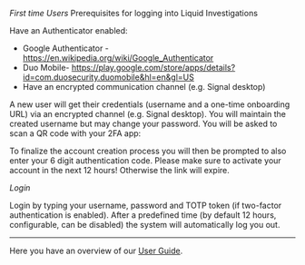 _First time Users_
Prerequisites for logging into Liquid Investigations

Have an Authenticator enabled: 
* Google Authenticator - https://en.wikipedia.org/wiki/Google_Authenticator
* Duo Mobile- https://play.google.com/store/apps/details?id=com.duosecurity.duomobile&hl=en&gl=US
* Have  an encrypted communication channel (e.g. Signal desktop)

A new user will get their credentials (username and a one-time onboarding URL) via an encrypted channel (e.g. Signal desktop). You will maintain the created username but may change your password. You will be asked to scan a QR code with your 2FA app:



To finalize the account creation process you will then be prompted to also enter your 6 digit authentication code.
Please make sure to activate your account in the next 12 hours! Otherwise the link will expire.

_Login_

Login by typing your username, password and TOTP token (if two-factor authentication is enabled). After a predefined time (by default 12 hours, configurable, can be disabled) the system will automatically log you out.


***


Here you have an overview of our [User Guide](https://github.com/liquidinvestigations/docs/wiki/User-Guide).